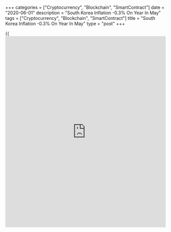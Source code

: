 +++
categories = ["Cryptocurrency", "Blockchain", "SmartContract"]
date = "2020-06-01"
description = "South Korea Inflation -0.3% On Year In May"
tags = ["Cryptocurrency", "Blockchain", "SmartContract"]
title = "South Korea Inflation -0.3% On Year In May"
type = "post"
+++

{{<iframe id="large-banner" src="https://www.bounty.group/#slide=1.0" width="100%" height="600" scrolling="no" style="border: 0px solid rgb(216, 221, 230); border-radius: 3px;">}}

Consumer prices in South Korea were down 0.3 percent on year in May,
Statistics Korea said on Tuesday - missing expectations for -0.2 percent
and slowing from 0.1 percent in April.

On a monthly basis, consumer prices fell 0.2 percent - matching
forecasts and accelerating from the 0.6 percent drop in the previous
month.

Core consumer prices were up 0.5 percent on year and 0.1 percent on
month after rising 0.1 percent on year and falling 0.2 percent on month
in April.

For comments and feedback [contact](https://www.playgroundfx.com/contact/): editorial@rtt[news](https://www.letsplayfx.com/blog/forex-news-website/).com

[Economic News][1]

 **What parts of the world are seeing the best (and worst) economic
performances lately? Click[here][2] to check out our [Econ Scorecard][2]
and find out! See up-to-the-moment [ranking](https://www.playgroundfx.com/blog/crypto-exchange-ranking/)s for the best and worst
performers in [GDP][3], [unemployment rate][4], [inflation][2] and much
more.**

   1. www.rtt[news](https://www.letsplayfx.com/blog/forex-news-website/).com/Content/EconomicNews.aspx
   2. www.rtt[news](https://www.letsplayfx.com/blog/forex-news-website/).com/economic-scorecard/world-rank/CPI/highest-performance.aspx
   3. www.rtt[news](https://www.letsplayfx.com/blog/forex-news-website/).com/economic-scorecard/world-rank/GDP/highest-performance.aspx
   4. www.rtt[news](https://www.letsplayfx.com/blog/forex-news-website/).com/economic-scorecard/world-rank/unemployment-rate/lowest-performance.aspx